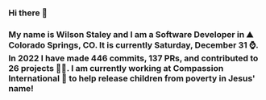 ### Hi there 👋

### My name is Wilson Staley and I am a Software Developer in ⛰ Colorado Springs, CO.  It is currently Saturday, December 31 ⌚. In 2022 I have made 446 commits, 137 PRs, and contributed to 26 projects 👨‍💻. I am currently working at Compassion International 🏢 to help release children from poverty in Jesus' name!